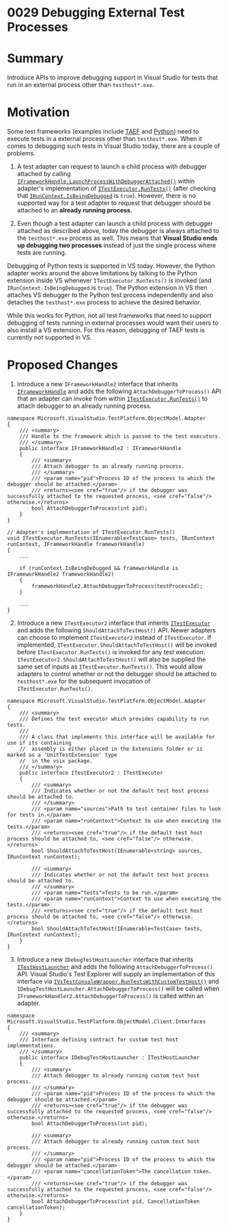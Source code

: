 # 0029 Debugging External Test Processes

# Summary
Introduce APIs to improve debugging support in Visual Studio for tests that run in an external process other than `testhost*.exe`.

# Motivation
Some test frameworks (examples include [TAEF](https://docs.microsoft.com/en-us/windows-hardware/drivers/taef/) and [Python](https://docs.microsoft.com/en-us/visualstudio/python/unit-testing-python-in-visual-studio)) need to execute tests in a external process other than `testhost*.exe`. When it comes to debugging such tests in Visual Studio today, there are a couple of problems. 

1. A test adapter can request to launch a child process with debugger attached by calling  [`IFrameworkHandle.LaunchProcessWithDebuggerAttached()`](https://github.com/microsoft/vstest/blob/master/src/Microsoft.TestPlatform.ObjectModel/Adapter/Interfaces/IFrameworkHandle.cs#L29) within adapter's implementation of [`ITestExecutor.RunTests()`](https://github.com/microsoft/vstest/blob/master/src/Microsoft.TestPlatform.ObjectModel/Adapter/Interfaces/ITestExecutor.cs#L23) (after checking that [`IRunContext.IsBeingDebugged`](https://github.com/microsoft/vstest/blob/master/src/Microsoft.TestPlatform.ObjectModel/Adapter/Interfaces/IRunContext.cs#L32) is `true`). However, there is no supported way for a test adapter to request that debugger should be attached to an **already running process**.

2. Even though a test adapter can launch a child process with debugger attached as described above, today the debugger is always attached to the `testhost*.exe` process as well. This means that **Visual Studio ends up debugging two processes** instead of just the single process where tests are running.

Debugging of Python tests is supported in VS today. However, the Python adapter works around the above limitations by talking to the Python extension inside VS whenever `ITestExecutor.RunTests()` is invoked (and `IRunContext.IsBeingDebugged` is `true`). The Python extension in VS then attaches VS debugger to the Python test process independently and also detaches the `testhost*.exe` process to achieve the desired behavior.

While this works for Python, not all test frameworks that need to support debugging of tests running in external processes would want their users to also install a VS extension. For this reason, debugging of TAEF tests is currently not supported in VS.

# Proposed Changes
1. Introduce a new `IFrameworkHandle2` interface that inherits [`IFrameworkHandle`](https://github.com/microsoft/vstest/blob/master/src/Microsoft.TestPlatform.ObjectModel/Adapter/Interfaces/IFrameworkHandle.cs#L12) and adds the following `AttachDebuggerToProcess()` API that an adapter can invoke from within [`ITestExecutor.RunTests()`](https://github.com/microsoft/vstest/blob/master/src/Microsoft.TestPlatform.ObjectModel/Adapter/Interfaces/ITestExecutor.cs#L23) to attach debugger to an already running process. 

```
namespace Microsoft.VisualStudio.TestPlatform.ObjectModel.Adapter
{
    /// <summary>
    /// Handle to the framework which is passed to the test executors.
    /// </summary>
    public interface IFrameworkHandle2 : IFrameworkHandle
    {
        /// <summary>
        /// Attach debugger to an already running process.
        /// </summary>
        /// <param name="pid">Process ID of the process to which the debugger should be attached.</param>
        /// <returns><see cref="true"/> if the debugger was successfully attached to the requested process, <see cref="false"/> otherwise.</returns>
        bool AttachDebuggerToProcess(int pid);
    }
}
```

```
// Adapter's implementation of ITestExecutor.RunTests()
void ITestExecutor.RunTests(IEnumerable<TestCase> tests, IRunContext runContext, IFrameworkHandle frameworkHandle)
{
    ...

    if (runContext.IsBeingDebugged && frameworkHandle is IFrameworkHandle2 frameworkHandle2)
    {
        frameworkHandle2.AttachDebuggerToProcess(testProcessId);
    }

    ...
}
```

2. Introduce a new `ITestExecutor2` interface that inherits [`ITestExecutor`](https://github.com/microsoft/vstest/blob/master/src/Microsoft.TestPlatform.ObjectModel/Adapter/Interfaces/ITestExecutor.cs#L15) and adds the following `ShouldAttachToTestHost()` API. Newer adapters can choose to implement `ITestExecutor2` instead of `ITestExecutor`. If implemented, `ITestExecutor.ShouldAttachToTestHost()` will be invoked before `ITestExecutor.RunTests()` is invoked for any test execution. `ITestExecutor2.ShouldAttachToTestHost()` will also be supplied the same set of inputs as `ITestExecutor.RunTests()`. This would allow adapters to control whether or not the debugger should be attached to `testhost*.exe` for the subsequent invocation of `ITestExecutor.RunTests()`.

```
namespace Microsoft.VisualStudio.TestPlatform.ObjectModel.Adapter
{
    /// <summary>
    /// Defines the test executor which provides capability to run tests.  
    /// 
    /// A class that implements this interface will be available for use if its containing 
    //  assembly is either placed in the Extensions folder or is marked as a 'UnitTestExtension' type 
    //  in the vsix package.
    /// </summary>
    public interface ITestExecutor2 : ITestExecutor
    {
        /// <summary>
        /// Indicates whether or not the default test host process should be attached to.
        /// </summary>
        /// <param name="sources">Path to test container files to look for tests in.</param>
        /// <param name="runContext">Context to use when executing the tests.</param>
        /// <returns><see cref="true"/> if the default test host process should be attached to, <see cref="false"/> otherwise.</returns>
        bool ShouldAttachToTestHost(IEnumerable<string> sources, IRunContext runContext);

        /// <summary>
        /// Indicates whether or not the default test host process should be attached to.
        /// </summary>
        /// <param name="tests">Tests to be run.</param>
        /// <param name="runContext">Context to use when executing the tests.</param>
        /// <returns><see cref="true"/> if the default test host process should be attached to, <see cref="false"/> otherwise.</returns>
        bool ShouldAttachToTestHost(IEnumerable<TestCase> tests, IRunContext runContext);
    }
}
```

3. Introduce a new `IDebugTestHostLauncher` interface that inherits [`ITestHostLauncher`](https://github.com/microsoft/vstest/blob/master/src/Microsoft.TestPlatform.ObjectModel/Client/Interfaces/ITestHostLauncher.cs#L11) and adds the following `AttachDebuggerToProcess()` API. Visual Studio's Test Explorer will supply an implementation of this interface via [`IVsTestConsoleWrapper.RunTestsWithCustomTestHost()`](https://github.com/microsoft/vstest/blob/master/src/Microsoft.TestPlatform.VsTestConsole.TranslationLayer/Interfaces/IVsTestConsoleWrapper.cs#L120) and `IDebugTestHostLauncher.AttachDebuggerToProcess()` will be called when  `IFrameworkHandler2.AttachDebuggerToProcess()` is called within an adapter.

```
namespace Microsoft.VisualStudio.TestPlatform.ObjectModel.Client.Interfaces
{
    /// <summary>
    /// Interface defining contract for custom test host implementations.
    /// </summary>
    public interface IDebugTestHostLauncher : ITestHostLauncher
    {
        /// <summary>
        /// Attach debugger to already running custom test host process.
        /// </summary>
        /// <param name="pid">Process ID of the process to which the debugger should be attached.</param>
        /// <returns><see cref="true"/> if the debugger was successfully attached to the requested process, <see cref="false"/> otherwise.</returns>
        bool AttachDebuggerToProcess(int pid);

        /// <summary>
        /// Attach debugger to already running custom test host process.
        /// </summary>
        /// <param name="pid">Process ID of the process to which the debugger should be attached.</param>
        /// <param name="cancellationToken">The cancellation token.</param>
        /// <returns><see cref="true"/> if the debugger was successfully attached to the requested process, <see cref="false"/> otherwise.</returns>
        bool AttachDebuggerToProcess(int pid, CancellationToken cancellationToken);
    }
}

```
